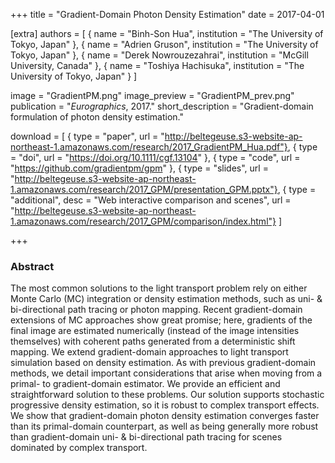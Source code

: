 +++
title = "Gradient-Domain Photon Density Estimation"
date = 2017-04-01

[extra]
authors = [
    { name = "Binh-Son Hua", institution = "The University of Tokyo, Japan" },
    { name = "Adrien Gruson", institution = "The University of Tokyo, Japan" },
    { name = "Derek Nowrouzezahrai", institution = "McGill University, Canada" },
    { name = "Toshiya Hachisuka", institution = "The University of Tokyo, Japan" }
]

image = "GradientPM.png"
image_preview = "GradientPM_prev.png"
publication = "*Eurographics*, 2017."
short_description = "Gradient-domain formulation of photon density estimation."

download = [
    { type = "paper", url = "http://beltegeuse.s3-website-ap-northeast-1.amazonaws.com/research/2017_GradientPM_Hua.pdf"},
    { type = "doi", url = "https://doi.org/10.1111/cgf.13104" },
    { type = "code", url = "https://github.com/gradientpm/gpm" },
    { type = "slides", url = "http://beltegeuse.s3-website-ap-northeast-1.amazonaws.com/research/2017_GPM/presentation_GPM.pptx"},
    { type = "additional", desc = "Web interactive comparison and scenes", url = "http://beltegeuse.s3-website-ap-northeast-1.amazonaws.com/research/2017_GPM/comparison/index.html"}
]

+++

### Abstract

The most common solutions to the light transport problem rely on either Monte Carlo (MC) integration or density estimation methods, such as uni- & bi-directional path tracing or photon mapping. Recent gradient-domain extensions of MC approaches show great promise; here, gradients of the final image are estimated numerically (instead of the image intensities themselves) with coherent paths generated from a deterministic shift mapping. We extend gradient-domain approaches to light transport simulation based on density estimation. As with previous gradient-domain methods, we detail important considerations that arise when moving from a primal- to gradient-domain estimator. We provide an efficient and straightforward solution to these problems. Our solution supports stochastic progressive density estimation, so it is robust to complex transport effects. We show that gradient-domain photon density estimation converges faster than its primal-domain counterpart, as well as being generally more robust than gradient-domain uni- & bi-directional path tracing for scenes dominated by complex transport.
